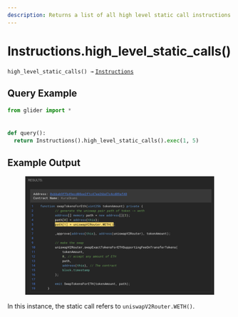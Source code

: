 ```yaml
---
description: Returns a list of all high level static call instructions.
---
```


# Instructions.high\_level\_static\_calls()

`high_level_static_calls() →` [`Instructions`](./)

## Query Example

```python
from glider import *


def query():
  return Instructions().high_level_static_calls().exec(1, 5)
```

## Example Output

<figure><img src="../../.gitbook/assets/image (4) (1).png" alt=""><figcaption></figcaption></figure>

In this instance, the static call refers to `uniswapV2Router.WETH()`.
